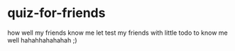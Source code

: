 # quiz-for-friends
how well my friends know me
let test my friends with little todo to know me well hahahhahahahah ;)
